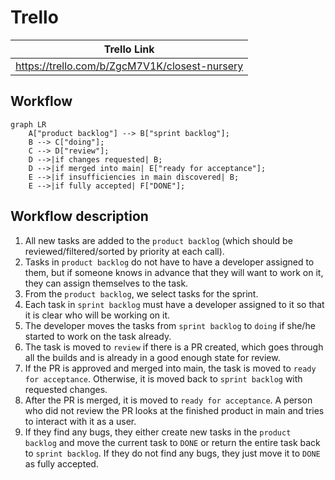 # Trello

| Trello Link                                   |
|-----------------------------------------------|
| https://trello.com/b/ZgcM7V1K/closest-nursery |

## Workflow

```mermaid
graph LR
    A["product backlog"] --> B["sprint backlog"];
    B --> C["doing"];
    C --> D["review"];
    D -->|if changes requested| B;
    D -->|if merged into main| E["ready for acceptance"];
    E -->|if insufficiencies in main discovered| B;
    E -->|if fully accepted| F["DONE"];
```

## Workflow description

1. All new tasks are added to the `product backlog` (which should be reviewed/filtered/sorted by priority at each call).
2. Tasks in `product backlog` do not have to have a developer assigned to them, but if someone knows in advance that they will
   want to work on it, they can assign themselves to the task.
3. From the `product backlog`, we select tasks for the sprint.
4. Each task in `sprint backlog` must have a developer assigned to it so that it is clear who will be working on it.
5. The developer moves the tasks from `sprint backlog` to `doing` if she/he started to work on the task already.
6. The task is moved to `review` if there is a PR created, which goes through all the builds and is already in a good
   enough state for review.
7. If the PR is approved and merged into main, the task is moved to `ready for acceptance`. Otherwise, it is moved back to
   `sprint backlog` with requested changes.
8. After the PR is merged, it is moved to `ready for acceptance`. A person who did not review the PR looks at the finished
   product in main and tries to interact with it as a user.
9. If they find any bugs, they either create new tasks in the `product backlog` and move the current task to `DONE` or
   return the entire task back to `sprint backlog`. If they do not find any bugs, they just move it to `DONE` as fully accepted.
